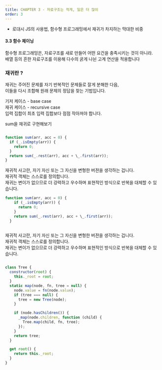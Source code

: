 ```yaml
---
title: CHAPTER 3 - 자료구조는 적게, 일은 더 많이 
order: 3
---
```


- 로대시 JS의 사용법, 함수형 프로그래밍에서 재귀가 차지하는 막대한 비중  

#### 3.3 함수 체이닝

함수형 프로그래밍은, 자료구조를 새로 만들어 어떤 요건을 충족시키는 것이 아니라.  
배열 등의 흔한 자료구조를 이용해 다수의 굵게 나뉜 고계 연산을 적용합니다  

### 재귀란 ? 

재귀는 주어진 문제를 자기 반복적인 문제들로 잘게 분해한 다음,  
이들을 다시 조합해 원래 문제의 정답을 찾는 기법입니다.  

기저 케이스 - base case  
재귀 케이스 - recursive case  
입력 집합이 최초 입력 집합보다 점점 작아져야 합니다.  

sum을 재귀로 구현해보기  

```javascript

function sum(arr, acc = 0) {
  if (_.isEmpty(arr)) {
    return 0;
  }
  return sum(_.rest(arr), acc + \_.first(arr));
}

```

재귀적 사고란, 자기 자신 또는 그 자신을 변형한 버젼을 생각하는 겁니다.  
재귀적 객체는 스스로를 정의합니다.  
재귀는 변이가 없으므로 더 강력하고 우수하며 표현적인 방식으로 반복을 대체할 수 있습니다.  

```javascript
function sum(arr, acc = 0) {
    if (_.isEmpty(arr)) {
      return 0;
    }
    return sum(_.rest(arr), acc + \_.first(arr));
  }
  
  ```
  
  재귀적 사고란, 자기 자신 또는 그 자신을 변형한 버젼을 생각하는 겁니다.  
  재귀적 객체는 스스로를 정의합니다.  
  재귀는 변이가 없으므로 더 강력하고 우수하며 표현적인 방식으로 반복을 대체할 수 있습니다.  

```javascript

class Tree {
  constructor(root) {
    this._root = root;
  }
  static map(node, fn, tree = null) {
    node.value = fn(node.value);
    if (tree === null) {
      tree = new Tree(node);
    }

    if (node.hasChildren()) {
      _map(node.children, function (child) {
        Tree.map(child, fn, tree);
      });
    }
    return tree;
  }

  get root() {
    return this._root;
  }
}

```
